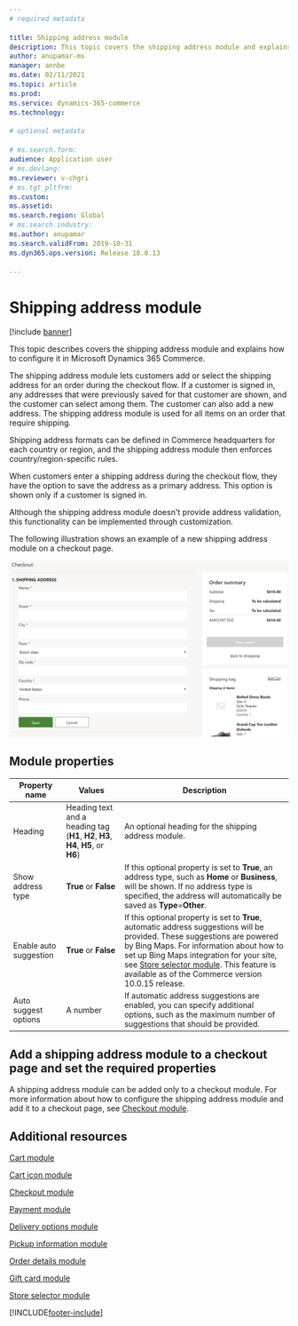 ```yaml
---
# required metadata

title: Shipping address module
description: This topic covers the shipping address module and explains how to configure it in Microsoft Dynamics 365 Commerce.
author: anupamar-ms
manager: annbe
ms.date: 02/11/2021
ms.topic: article
ms.prod: 
ms.service: dynamics-365-commerce
ms.technology: 

# optional metadata

# ms.search.form: 
audience: Application user
# ms.devlang: 
ms.reviewer: v-chgri
# ms.tgt_pltfrm: 
ms.custom: 
ms.assetid: 
ms.search.region: Global
# ms.search.industry: 
ms.author: anupamar
ms.search.validFrom: 2019-10-31
ms.dyn365.ops.version: Release 10.0.13

---
```


# Shipping address module

[!include [banner](includes/banner.md)]

This topic describes covers the shipping address module and explains how to configure it in Microsoft Dynamics 365 Commerce.

The shipping address module lets customers add or select the shipping address for an order during the checkout flow. If a customer is signed in, any addresses that were previously saved for that customer are shown, and the customer can select among them. The customer can also add a new address. The shipping address module is used for all items on an order that require shipping.

Shipping address formats can be defined in Commerce headquarters for each country or region, and the shipping address module then enforces country/region-specific rules.

When customers enter a shipping address during the checkout flow, they have the option to save the address as a primary address. This option is shown only if a customer is signed in.

Although the shipping address module doesn't provide address validation, this functionality can be implemented through customization.

The following illustration shows an example of a new shipping address module on a checkout page.

![Example of a shipping address module on a checkout page](./media/ecommerce-shippingaddress.PNG)

## Module properties

| Property name | Values | Description |
|---------------|--------|-------------|
| Heading | Heading text and a heading tag (**H1**, **H2**, **H3**, **H4**, **H5**, or **H6**) | An optional heading for the shipping address module. |
| Show address type | **True** or **False** | If this optional property is set to **True**, an address type, such as **Home** or **Business**, will be shown. If no address type is specified, the address will automatically be saved as **Type**=**Other**. |
| Enable auto suggestion| **True** or **False** | If this optional property is set to **True**, automatic address suggestions will be provided. These suggestions are powered by Bing Maps. For information about how to set up Bing Maps integration for your site, see [Store selector module](store-selector.md). This feature is available as of the Commerce version 10.0.15 release.|
|Auto suggest options| A number| If automatic address suggestions are enabled, you can specify additional options, such as the maximum number of suggestions that should be provided.|

## Add a shipping address module to a checkout page and set the required properties

A shipping address module can be added only to a checkout module. For more information about how to configure the shipping address module and add it to a checkout page, see [Checkout module](add-checkout-module.md).

## Additional resources

[Cart module](add-cart-module.md)

[Cart icon module](cart-icon-module.md)

[Checkout module](add-checkout-module.md)

[Payment module](payment-module.md)

[Delivery options module](delivery-options-module.md)

[Pickup information module](pickup-info-module.md)

[Order details module](order-confirmation-module.md)

[Gift card module](add-giftcard.md)

[Store selector module](store-selector.md)


[!INCLUDE[footer-include](../includes/footer-banner.md)]